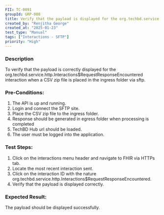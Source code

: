 ```yaml
---
FII: TC-0091
groupId: GRP-008
title: Verify that the payload is displayed for the org.techbd.service.http.Interactions$RequestResponseEncountered interaction when a CSV zip file is placed in the ingress folder via sftp
created_by: "Renjitha George"
created_at: "2025-01-23"
test_type: "Manual"
tags: ["Interactions - SFTP"]
priority: "High"
---
```


### Description

To verify that the payload is correctly displayed for the
org.techbd.service.http.Interactions$RequestResponseEncountered interaction when
a CSV zip file is placed in the ingress folder via sftp.

### Pre-Conditions:

1. The API is up and running.
2. Login and connect the SFTP site.
3. Place the CSV zip file to the ingress folder.
4. Response should be generated in egress folder when processing is completed
5. TechBD Hub url should be loaded.
6. The user must be logged into the application.

### Test Steps:

1. Click on the interactions menu header and navigate to FHIR via HTTPs tab.
2. Locate the most recent interaction sent.
3. Click on the interaction ID with the nature
   org.techbd.service.http.Interactions$RequestResponseEncountered.
4. Verify that the payload is displayed correctly.

### Expected Result:

The payload should be displayed successfully.
